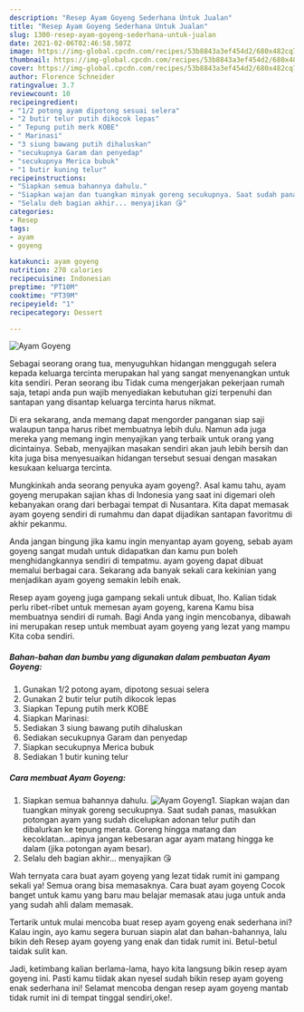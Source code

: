 ```yaml
---
description: "Resep Ayam Goyeng Sederhana Untuk Jualan"
title: "Resep Ayam Goyeng Sederhana Untuk Jualan"
slug: 1300-resep-ayam-goyeng-sederhana-untuk-jualan
date: 2021-02-06T02:46:58.507Z
image: https://img-global.cpcdn.com/recipes/53b8843a3ef454d2/680x482cq70/ayam-goyeng-foto-resep-utama.jpg
thumbnail: https://img-global.cpcdn.com/recipes/53b8843a3ef454d2/680x482cq70/ayam-goyeng-foto-resep-utama.jpg
cover: https://img-global.cpcdn.com/recipes/53b8843a3ef454d2/680x482cq70/ayam-goyeng-foto-resep-utama.jpg
author: Florence Schneider
ratingvalue: 3.7
reviewcount: 10
recipeingredient:
- "1/2 potong ayam dipotong sesuai selera"
- "2 butir telur putih dikocok lepas"
- " Tepung putih merk KOBE"
- " Marinasi"
- "3 siung bawang putih dihaluskan"
- "secukupnya Garam dan penyedap"
- "secukupnya Merica bubuk"
- "1 butir kuning telur"
recipeinstructions:
- "Siapkan semua bahannya dahulu."
- "Siapkan wajan dan tuangkan minyak goreng secukupnya. Saat sudah panas, masukkan potongan ayam yang sudah dicelupkan adonan telur putih dan dibalurkan ke tepung merata. Goreng hingga matang dan kecoklatan...apinya jangan kebesaran agar ayam matang hingga ke dalam (jika potongan ayam besar)."
- "Selalu deh bagian akhir... menyajikan 😘"
categories:
- Resep
tags:
- ayam
- goyeng

katakunci: ayam goyeng 
nutrition: 270 calories
recipecuisine: Indonesian
preptime: "PT10M"
cooktime: "PT39M"
recipeyield: "1"
recipecategory: Dessert

---
```



![Ayam Goyeng](https://img-global.cpcdn.com/recipes/53b8843a3ef454d2/680x482cq70/ayam-goyeng-foto-resep-utama.jpg)

Sebagai seorang orang tua, menyuguhkan hidangan menggugah selera kepada keluarga tercinta merupakan hal yang sangat menyenangkan untuk kita sendiri. Peran seorang ibu Tidak cuma mengerjakan pekerjaan rumah saja, tetapi anda pun wajib menyediakan kebutuhan gizi terpenuhi dan santapan yang disantap keluarga tercinta harus nikmat.

Di era  sekarang, anda memang dapat mengorder panganan siap saji walaupun tanpa harus ribet membuatnya lebih dulu. Namun ada juga mereka yang memang ingin menyajikan yang terbaik untuk orang yang dicintainya. Sebab, menyajikan masakan sendiri akan jauh lebih bersih dan kita juga bisa menyesuaikan hidangan tersebut sesuai dengan masakan kesukaan keluarga tercinta. 



Mungkinkah anda seorang penyuka ayam goyeng?. Asal kamu tahu, ayam goyeng merupakan sajian khas di Indonesia yang saat ini digemari oleh kebanyakan orang dari berbagai tempat di Nusantara. Kita dapat memasak ayam goyeng sendiri di rumahmu dan dapat dijadikan santapan favoritmu di akhir pekanmu.

Anda jangan bingung jika kamu ingin menyantap ayam goyeng, sebab ayam goyeng sangat mudah untuk didapatkan dan kamu pun boleh menghidangkannya sendiri di tempatmu. ayam goyeng dapat dibuat memalui berbagai cara. Sekarang ada banyak sekali cara kekinian yang menjadikan ayam goyeng semakin lebih enak.

Resep ayam goyeng juga gampang sekali untuk dibuat, lho. Kalian tidak perlu ribet-ribet untuk memesan ayam goyeng, karena Kamu bisa membuatnya sendiri di rumah. Bagi Anda yang ingin mencobanya, dibawah ini merupakan resep untuk membuat ayam goyeng yang lezat yang mampu Kita coba sendiri.

<!--inarticleads1-->

##### Bahan-bahan dan bumbu yang digunakan dalam pembuatan Ayam Goyeng:

1. Gunakan 1/2 potong ayam, dipotong sesuai selera
1. Gunakan 2 butir telur putih dikocok lepas
1. Siapkan  Tepung putih merk KOBE
1. Siapkan  Marinasi:
1. Sediakan 3 siung bawang putih dihaluskan
1. Sediakan secukupnya Garam dan penyedap
1. Siapkan secukupnya Merica bubuk
1. Sediakan 1 butir kuning telur




<!--inarticleads2-->

##### Cara membuat Ayam Goyeng:

1. Siapkan semua bahannya dahulu.
<img src="https://img-global.cpcdn.com/steps/0620a46b42cc2f92/160x128cq70/ayam-goyeng-langkah-memasak-1-foto.jpg" alt="Ayam Goyeng">1. Siapkan wajan dan tuangkan minyak goreng secukupnya. Saat sudah panas, masukkan potongan ayam yang sudah dicelupkan adonan telur putih dan dibalurkan ke tepung merata. Goreng hingga matang dan kecoklatan...apinya jangan kebesaran agar ayam matang hingga ke dalam (jika potongan ayam besar).
1. Selalu deh bagian akhir... menyajikan 😘




Wah ternyata cara buat ayam goyeng yang lezat tidak rumit ini gampang sekali ya! Semua orang bisa memasaknya. Cara buat ayam goyeng Cocok banget untuk kamu yang baru mau belajar memasak atau juga untuk anda yang sudah ahli dalam memasak.

Tertarik untuk mulai mencoba buat resep ayam goyeng enak sederhana ini? Kalau ingin, ayo kamu segera buruan siapin alat dan bahan-bahannya, lalu bikin deh Resep ayam goyeng yang enak dan tidak rumit ini. Betul-betul taidak sulit kan. 

Jadi, ketimbang kalian berlama-lama, hayo kita langsung bikin resep ayam goyeng ini. Pasti kamu tiidak akan nyesel sudah bikin resep ayam goyeng enak sederhana ini! Selamat mencoba dengan resep ayam goyeng mantab tidak rumit ini di tempat tinggal sendiri,oke!.

